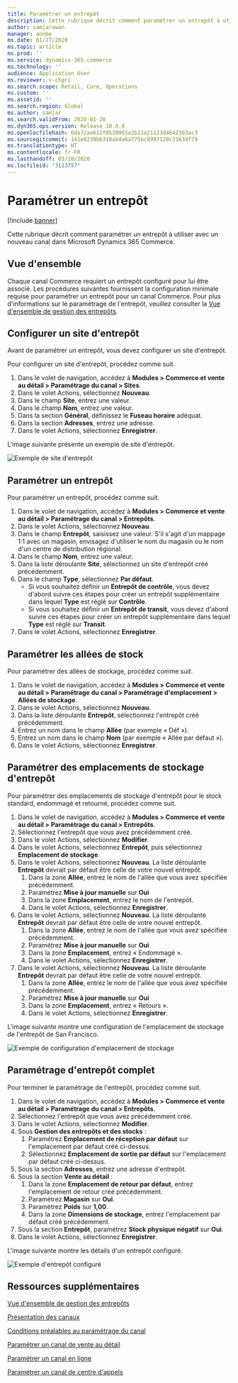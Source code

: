 ```yaml
---
title: Paramétrer un entrepôt
description: Cette rubrique décrit comment paramétrer un entrepôt à utiliser avec un nouveau canal dans Microsoft Dynamics 365 Commerce.
author: samjarawan
manager: annbe
ms.date: 01/27/2020
ms.topic: article
ms.prod: ''
ms.service: dynamics-365-commerce
ms.technology: ''
audience: Application User
ms.reviewer: v-chgri
ms.search.scope: Retail, Core, Operations
ms.custom: ''
ms.assetid: ''
ms.search.region: Global
ms.author: samjar
ms.search.validFrom: 2020-01-20
ms.dyn365.ops.version: Release 10.0.8
ms.openlocfilehash: 6da72ae612f0520965a2b11a21123d4642303ac3
ms.sourcegitcommit: 141e0239b6310ab4a6a775bc0997120c31634f79
ms.translationtype: HT
ms.contentlocale: fr-FR
ms.lasthandoff: 03/10/2020
ms.locfileid: "3113757"
---
```

# <a name="warehouse-set-up"></a>Paramétrer un entrepôt


[!include [banner](includes/banner.md)]

Cette rubrique décrit comment paramétrer un entrepôt à utiliser avec un nouveau canal dans Microsoft Dynamics 365 Commerce.

## <a name="overview"></a>Vue d'ensemble

Chaque canal Commerce requiert un entrepôt configuré pour lui être associé. Les procédures suivantes fournissent la configuration minimale requise pour paramétrer un entrepôt pour un canal Commerce. Pour plus d'informations sur le paramétrage de l'entrepôt, veuillez consulter la [Vue d'ensemble de gestion des entrepôts](../supply-chain/warehousing/warehouse-management-overview.md?toc=/dynamics365/commerce/toc.json).

## <a name="configure-a-warehouse-site"></a>Configurer un site d'entrepôt

Avant de paramétrer un entrepôt, vous devez configurer un site d'entrepôt.

Pour configurer un site d'entrepôt, procédez comme suit.

1. Dans le volet de navigation, accédez à **Modules \> Commerce et vente au détail \> Paramétrage du canal \> Sites**.
1. Dans le volet Actions, sélectionnez **Nouveau**.
1. Dans le champ **Site**, entrez une valeur.
1. Dans le champ **Nom**, entrez une valeur.
1. Dans la section **Général**, définissez le **Fuseau horaire** adéquat.
1. Dans la section **Adresses**, entrez une adresse.
1. Dans le volet Actions, sélectionnez **Enregistrer**.

L'image suivante présente un exemple de site d'entrepôt.

![Exemple de site d'entrepôt](media/warehouse-site.png)

## <a name="set-up-a-warehouse"></a>Paramétrer un entrepôt

Pour paramétrer un entrepôt, procédez comme suit.

1. Dans le volet de navigation, accédez à **Modules \> Commerce et vente au détail \> Paramétrage du canal \> Entrepôts**.
1. Dans le volet Actions, sélectionnez **Nouveau**.
1. Dans le champ **Entrepôt**, saisissez une valeur.  S'il s'agit d'un mappage 1:1 avec un magasin, envisagez d'utiliser le nom du magasin ou le nom d'un centre de distribution régional.
1. Dans le champ **Nom**, entrez une valeur.
1. Dans la liste déroulante **Site**, sélectionnez un site d'entrepôt créé précédemment.
1. Dans le champ **Type**, sélectionnez **Par défaut**.
    - Si vous souhaitez définir un **Entrepôt de contrôle**, vous devez d'abord suivre ces étapes pour créer un entrepôt supplémentaire dans lequel **Type** est réglé sur **Contrôle**.
    - Si vous souhaitez définir un **Entrepôt de transit**, vous devez d'abord suivre ces étapes pour créer un entrepôt supplémentaire dans lequel **Type** est réglé sur **Transit**.
1. Dans le volet Actions, sélectionnez **Enregistrer**.

## <a name="set-up-inventory-aisles"></a>Paramétrer les allées de stock

Pour paramétrer des allées de stockage, procédez comme suit.

1. Dans le volet de navigation, accédez à **Modules \> Commerce et vente au détail \> Paramétrage du canal \> Paramétrage d'emplacement \> Allées de stockage**.
1. Dans le volet Actions, sélectionnez **Nouveau**.
1. Dans la liste déroulante **Entrepôt**, sélectionnez l'entrepôt créé précédemment.
1. Entrez un nom dans le champ **Allée** (par exemple « Déf »).
1. Entrez un nom dans le champ **Nom** (par exemple « Allée par défaut »).
1. Dans le volet Actions, sélectionnez **Enregistrer**.

## <a name="set-up-warehouse-inventory-locations"></a>Paramétrer des emplacements de stockage d'entrepôt

Pour paramétrer des emplacements de stockage d'entrepôt pour le stock standard, endommagé et retourné, procédez comme suit.

1. Dans le volet de navigation, accédez à **Modules \> Commerce et vente au détail \> Paramétrage du canal \> Entrepôts**.
1. Sélectionnez l'entrepôt que vous avez précédemment créé.
1. Dans le volet Actions, sélectionnez **Modifier**.
1. Dans le volet Actions, sélectionnez **Entrepôt**, puis sélectionnez **Emplacement de stockage**.
1. Dans le volet Actions, sélectionnez **Nouveau**. La liste déroulante **Entrepôt** devrait par défaut être celle de votre nouvel entrepôt.
    1. Dans la zone **Allée**, entrez le nom de l'allée que vous avez spécifiée précédemment. 
    1. Paramétrez **Mise à jour manuelle** sur **Oui**
    1. Dans la zone **Emplacement**, entrez le nom de l'entrepôt.
    1. Dans le volet Actions, sélectionnez **Enregistrer**.
 1. Dans le volet Actions, sélectionnez **Nouveau**.  La liste déroulante **Entrepôt** devrait par défaut être celle de votre nouvel entrepôt.
    1. Dans la zone **Allée**, entrez le nom de l'allée que vous avez spécifiée précédemment.  
    1. Paramétrez **Mise à jour manuelle** sur **Oui**
    1. Dans la zone **Emplacement**, entrez « Endommagé ».
    1. Dans le volet Actions, sélectionnez **Enregistrer**.
 1. Dans le volet Actions, sélectionnez **Nouveau**.  La liste déroulante **Entrepôt** devrait par défaut être celle de votre nouvel entrepôt.
    1. Dans la zone **Allée**, entrez le nom de l'allée que vous avez spécifiée précédemment. 
    1. Paramétrez **Mise à jour manuelle** sur **Oui**
    1. Dans la zone **Emplacement**, entrez « Retours ».
    1. Dans le volet Actions, sélectionnez **Enregistrer**.
    
L'image suivante montre une configuration de l'emplacement de stockage de l'entrepôt de San Francisco.

![Exemple de configuration d'emplacement de stockage](media/warehouse-inventory-locations.png)
    
## <a name="complete-warehouse-setup"></a>Paramétrage d'entrepôt complet

Pour terminer le paramétrage de l'entrepôt, procédez comme suit.

1. Dans le volet de navigation, accédez à **Modules \> Commerce et vente au détail \> Paramétrage du canal \> Entrepôts**.
1. Sélectionnez l'entrepôt que vous avez précédemment créé.
1. Dans le volet Actions, sélectionnez **Modifier**.
1. Sous **Gestion des entrepôts et des stocks** :
    1. Paramétrez **Emplacement de réception par défaut** sur l'emplacement par défaut créé ci-dessus.
    1. Sélectionnez **Emplacement de sortie par défaut** sur l'emplacement par défaut créé ci-dessus.
1. Sous la section **Adresses**, entrez une adresse d'entrepôt.
1. Sous la section **Vente au détail** : 
    1. Dans la zone **Emplacement de retour par défaut**, entrez l'emplacement de retour créé précédemment.
    1. Paramétrez **Magasin** sur **Oui**.
    1. Paramétrez **Poids** sur **1,00**. 
    1. Dans la zone **Dimensions de stockage**, entrez l'emplacement par défaut créé précédemment.
1. Sous la section **Entrepôt**, paramétrez **Stock physique négatif** sur **Oui**.
1. Dans le volet Actions, sélectionnez **Enregistrer**.

L'image suivante montre les détails d'un entrepôt configuré.

![Exemple d'entrepôt configuré](media/warehouse-sample.png)

## <a name="additional-resources"></a>Ressources supplémentaires

[Vue d'ensemble de gestion des entrepôts](../supply-chain/warehousing/warehouse-management-overview.md?toc=/dynamics365/commerce/toc.json)

[Présentation des canaux](channels-overview.md)

[Conditions préalables au paramétrage du canal](channels-prerequisites.md)

[Paramétrer un canal de vente au détail](channel-setup-retail.md)
    
[Paramétrer un canal en ligne](channel-setup-online.md)

[Paramétrer un canal de centre d'appels](channel-setup-callcenter.md)





